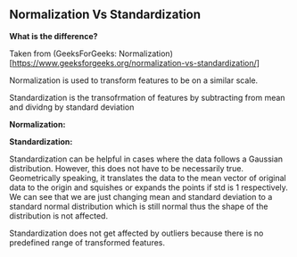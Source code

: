 ## Normalization Vs Standardization

**What is the difference?**

Taken from (GeeksForGeeks: Normalization)[https://www.geeksforgeeks.org/normalization-vs-standardization/]

Normalization is used to transform features to be on a similar scale.

Standardization is the transofrmation of features by subtracting from mean and dividng by standard deviation

**Normalization:**

**Standardization:**

Standardization can be helpful in cases where the data follows a Gaussian distribution. 
However, this does not have to be necessarily true. Geometrically speaking, it translates the data to the mean vector of original data to the origin and squishes or expands the points if std is 1 respectively. 
We can see that we are just changing mean and standard deviation to a standard normal distribution which is still normal thus the shape of the distribution is not affected.

Standardization does not get affected by outliers because there is no predefined range of transformed features.